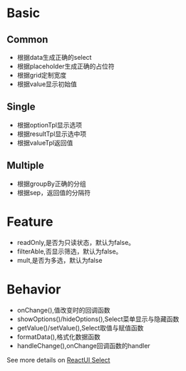 # Basic
## Common
* 根据data生成正确的select
* 根据placeholder生成正确的占位符
* 根据grid定制宽度
* 根据value显示初始值

## Single
* 根据optionTpl显示选项
* 根据resultTpl显示选中项
* 根据valueTpl返回值

## Multiple
* 根据groupBy正确的分组
* 根据sep，返回值的分隔符

# Feature
* readOnly,是否为只读状态，默认为false。
* filterAble,否显示筛选，默认为false。
* mult,是否为多选，默认为false

# Behavior
* onChange(),值改变时的回调函数
* showOptions()/hideOptions(),Select菜单显示与隐藏函数
* getValue()/setValue(),Select取值与赋值函数
* formatData(),格式化数据函数
* handleChange(),onChange回调函数的handler

See more details on [ReactUI Select]

[ReactUI Select]: http://lobos.github.io/react-ui/#/select